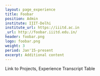```yaml
---
layout: page_experience
title: Foobar
position: Admin
institute: IIIT-Delhi
institute_url: https://iiitd.ac.in
_url: http://foobar.iiitd.edu.in/
header: foobar.png
logo: foobar.png
weight: 3
period: Jan'15-present
excerpt: Additional content
---
```

Link to Projects, Experience
Transcript Table